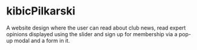 # kibicPilkarski

A website design where the user can read about club news, read expert opinions displayed using the slider and sign up for membership via a pop-up modal and a form in it.
